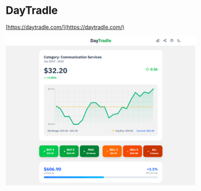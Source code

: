 # DayTradle
[https://daytradle.com/](https://daytradle.com/)

![image](https://github.com/amanjaiman/stock-market-daily/blob/main/public/banner.png)
